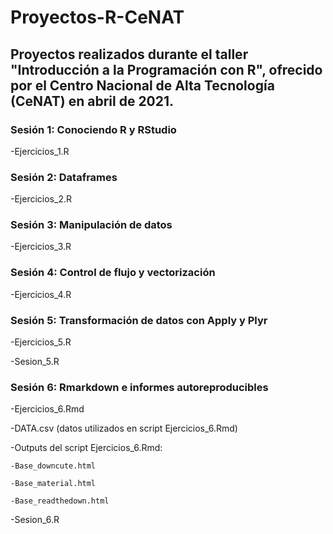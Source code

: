 # Proyectos-R-CeNAT

## Proyectos realizados durante el taller "Introducción a la Programación con R", ofrecido por el Centro Nacional de Alta Tecnología (CeNAT) en abril de 2021.


### Sesión 1: Conociendo R y RStudio

-Ejercicios_1.R


### Sesión 2: Dataframes

-Ejercicios_2.R


### Sesión 3: Manipulación de datos

-Ejercicios_3.R


### Sesión 4: Control de flujo y vectorización

-Ejercicios_4.R


### Sesión 5: Transformación de datos con Apply y Plyr	

-Ejercicios_5.R

-Sesion_5.R


### Sesión 6: Rmarkdown e informes autoreproducibles

-Ejercicios_6.Rmd
  
-DATA.csv (datos utilizados en script Ejercicios_6.Rmd)

-Outputs del script Ejercicios_6.Rmd:

    -Base_downcute.html

    -Base_material.html

    -Base_readthedown.html

-Sesion_6.R

